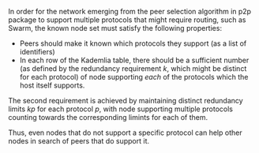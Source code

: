 In order for the network emerging from the peer selection algorithm in p2p package to support multiple protocols that might require routing, such as Swarm, the known node set must satisfy the following properties:
* Peers should make it known which protocols they support (as a list of identifiers)
* In each row of the Kademlia table, there should be a sufficient number (as defined by the redundancy requirement _k_, which might be distinct for each protocol) of node supporting _each_ of the protocols which the host itself supports.

The second requirement is achieved by maintaining distinct redundancy limits _kp_ for each protocol _p_, with node supporting multiple protocols counting towards the corresponding limints for each of them.

Thus, even nodes that do not support a specific protocol can help other nodes in search of peers that do support it.